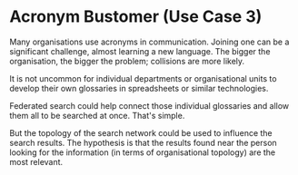 # Acronym Bustomer (Use Case 3) 

Many organisations use acronyms in communication. Joining one can be 
a significant challenge, almost learning a new language. The bigger 
the organisation, the bigger the problem; collisions are more likely. 

It is not uncommon for individual departments or organisational units
to develop their own glossaries in spreadsheets or similar technologies. 

Federated search could help connect those individual glossaries 
and allow them all to be searched at once. That's simple. 

But the topology of the search network could be used to influence 
the search results. The hypothesis is that the results found near the person
looking for the information (in terms of organisational topology) 
are the most relevant. 